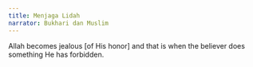 ```yaml
---
title: Menjaga Lidah
narrator: Bukhari dan Muslim
---
```


Allah becomes jealous [of His honor] and that is when the believer does something He has forbidden.
